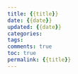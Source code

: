 ```yaml
---
title: {{title}}
date: {{date}}
updated: {{date}}
categories:
tags:
comments: true
toc: true
permalink: {{title}}
---
```


<!-- more -->
